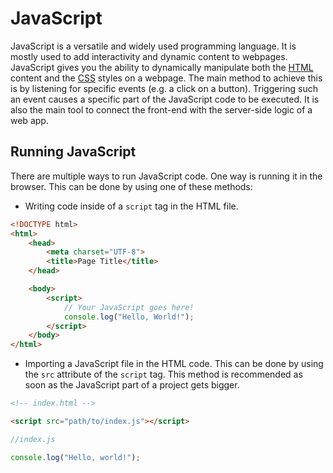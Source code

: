 # JavaScript

JavaScript is a versatile and widely used programming language. It is mostly used to add interactivity and dynamic content to webpages. JavaScript gives you the ability to dynamically manipulate both the [HTML](../../html/html.md) content and the [CSS](../../css/css.md) styles on a webpage. The main method to achieve this is by listening for specific events (e.g. a click on a button). Triggering such an event causes a specific part of the JavaScript code to be executed. It is also the main tool to connect the front-end with the server-side logic of a web app.

## Running JavaScript

There are multiple ways to run JavaScript code. One way is running it in the browser. This can be done by using one of these methods:

- Writing code inside of a `script` tag in the HTML file.

```html
<!DOCTYPE html>
<html>
	<head>
		<meta charset="UTF-8">
		<title>Page Title</title>
	</head>

	<body>
		<script>
			// Your JavaScript goes here!
			console.log("Hello, World!");
		</script>
	</body>
</html>
```


- Importing a JavaScript file in the HTML code. This can be done by using the `src` attribute of the `script` tag. This method is recommended as soon as the JavaScript part of a project gets bigger.

```html
<!-- index.html -->

<script src="path/to/index.js"></script>
```

```js
//index.js

console.log("Hello, world!");
```